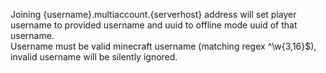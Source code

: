 Joining {username}.multiaccount.{serverhost} address will set player username to provided username and uuid to offline mode uuid of that username.<br>
Username must be valid minecraft username (matching regex ^\\w{3,16}$), invalid username will be silently ignored.
